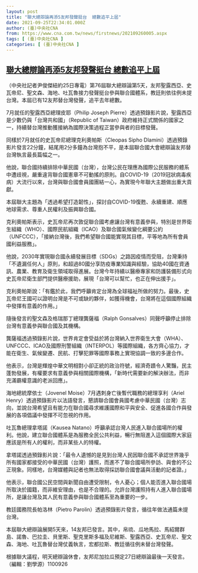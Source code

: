 ```yaml
---
layout: post
title: "聯大總辯論再添5友邦發聲挺台  總數追平上屆"
date: 2021-09-25T22:34:01.000Z
author: (臺)中央社CNA
from: https://www.cna.com.tw/news/firstnews/202109260005.aspx
tags: [ (臺)中央社CNA ]
categories: [ (臺)中央社CNA ]
---
```

<!--1632609241000-->
[聯大總辯論再添5友邦發聲挺台  總數追平上屆](https://www.cna.com.tw/news/firstnews/202109260005.aspx)
------

<div>
<div></div><div class="paragraph"><p>（中央社記者尹俊傑紐約25日專電）第76屆聯大總辯論第5天，友邦聖露西亞、史瓦帝尼、聖文森、海地、吐瓦魯接力發聲挺台參與聯合國體系，教廷則依往例未提台灣。本屆已有12友邦替台灣發聲，追平去年總數。</p><p>7月就任的聖露西亞總理皮耶（Philip Joseph Pierre）透過預錄影片說，聖露西亞是少數仍與「台灣共和國」（Republic of Taiwan）政府維持正式關係的國家之一，持續替台灣推動獲接納為國際決策過程正當參與者的目標發聲。</p><p>同樣於7月就任的史瓦帝尼總理克利奧帕斯（Cleopas Sipho Dlamini）透過預錄影片發言22分鐘，結尾用2分多鐘為台灣抱不平，是本屆聯合國大會總辯論友邦替台灣執言最長篇幅之一。</p><p>他說，聯合國持續排除中華民國（台灣），台灣公民在理應為國際公民服務的體系中遭歧視，嚴重違背聯合國憲章不可動搖的原則。自COVID-19（2019冠狀病毒疾病）大流行以來，台灣與聯合國會員國團結一心，為實現今年聯大主題做出重大貢獻。</p><p>本屆聯大主題為「透過希望打造韌性」，探討自COVID-19復甦、永續重建、順應地球需求、尊重人民權利及振興聯合國。</p><p>克利奧帕斯表示，史瓦帝尼再次敦促聯合國考慮讓台灣有意義參與，特別是世界衛生組織（WHO）、國際民航組織（ICAO）及聯合國氣候變化綱要公約（UNFCCC），「接納台灣後，我們希望聯合國能實現其目標，平等地為所有會員國利益服務」。</p><p>他說，2030年實現聯合國永續發展目標（SDGs）之路因疫情而受阻，台灣秉持「不遺漏任何人」原則，和超過80國分享防疫專業知識與經驗，協助40國在資通訊、農業、教育及衛生領域取得進展。台灣今年持續以醫療專家和防護裝備形式向史瓦帝尼衛生部門提供醫療援助，展現「台灣可以幫忙，也正在伸出援手」。</p><p>克利奧帕斯說：「有鑑於此，我們呼籲肯定台灣為全球福祉所做的努力。最後，史瓦帝尼王國可以證明台灣是不可或缺的夥伴，如獲得機會，台灣將在這個國際組織中發揮有意義的作用。」</p><p>隨後發言的聖文森及格瑞那丁總理龔薩福（Ralph Gonsalves）同聲呼籲停止排除台灣有意義參與聯合國及其機構。</p><p>龔薩福透過預錄影片說，世界肯定會受益於將台灣納入世界衛生大會（WHA）、UNFCCC、ICAO及國際刑警組織（INTERPOL）等國際組織，各方齊心協力，才能在衛生、氣候變遷、民航、打擊犯罪等國際事務上實現協調一致的多邊合作。</p><p>他表示，台灣是輝煌中華文明相對小卻正統的政治符號，經濟奇蹟令人驚豔，民主蓬勃發展，有權要求有意義參與相關國際機構，「新時代需要新的解決辦法，而非充滿霸權意識的老派回應」。</p><p>海地總統摩依士（Jovenel Moise）7月遇刺身亡後暫代職務的總理享利（Ariel Henry）透過預錄影片以法語發言，懇請聯合國會員國考慮中華民國（台灣）志向，並說台灣希望且有能力在聯合國尋求維護國際和平與安全、促進各國合作與發展的各項倡議中發揮不可忽視的作用。</p><p>吐瓦魯總理拿塔諾（Kausea Natano）呼籲承認台灣人民進入聯合國場所的權利。他說，建立聯合國體系是為服務全民公共利益，暢行無阻進入這個國際大家庭應該是所有人的權利，而非某些人的特權。</p><p>拿塔諾透過預錄影片說：「最令人遺憾的是見到台灣人民因聯合國不承認世界幾乎所有國家都接受的中華民國（台灣）護照，而進不了聯合國場所參訪、與會的不公正現象。同樣地，台灣媒體與記者也無法取得採訪聯合國會議與活動的記者證。」</p><p>他表示，聯合國公民空間與新聞自由遭受限制，令人憂心；個人能否進入聯合國場所取決於國籍，而非維安理由，也是不合理的。允許台灣護照持有人進入聯合國場所，是讓台灣及其人民有意義參與聯合國體系至為重要的一步。</p><p>教廷國務院長帕洛林（Pietro Parolin）透過預錄影片發言，循往年做法通篇未提台灣。</p><p>本屆聯大總辯論展開5天來，14友邦已發言。其中，帛琉、瓜地馬拉、馬紹爾群島、諾魯、巴拉圭、貝里斯、聖克里斯多福及尼維斯、聖露西亞、史瓦帝尼、聖文森、海地、吐瓦魯替台灣仗義執言，宏都拉斯、教廷循往例未替台灣發聲。</p><p>根據聯大議程，明天總辯論休會，友邦尼加拉瓜預定27日總辯論最後一天發言。（編輯：劉學源）1100926</p></div>
</div>
